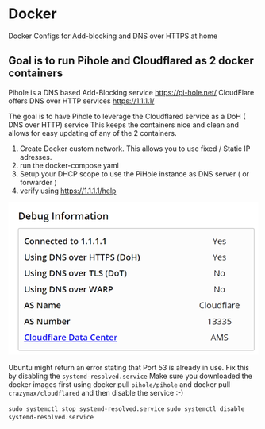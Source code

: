 # Docker
Docker Configs for Add-blocking and DNS over HTTPS at home

## Goal is to run Pihole and Cloudflared as 2 docker containers


Pihole is a DNS based Add-Blocking service https://pi-hole.net/ 
CloudFlare offers DNS over HTTP services https://1.1.1.1/

The goal is to have Pihole to leverage the Cloudflared service as a DoH ( DNS over HTTP) service 
This keeps the containers nice and clean and allows for easy updating of any of the 2 containers.

1. Create Docker custom network. This allows you to use fixed / Static IP adresses.
2. run the docker-compose yaml
3. Setup your DHCP scope to use the PiHole instance as DNS server ( or forwarder )
4. verify using https://1.1.1.1/help

![Screenshot](https://github.com/verboompj/Docker/blob/master/Pictures/1.1.1.1.PNG)


Ubuntu might return an error stating that Port 53 is already in use. Fix this by disabling the `systemd-resolved.service`
Make sure you downloaded the docker images first using docker pull `pihole/pihole` and docker pull `crazymax/cloudflared` and then disable the service :-) 

`sudo systemctl stop systemd-resolved.service`
`sudo systemctl disable systemd-resolved.service`

